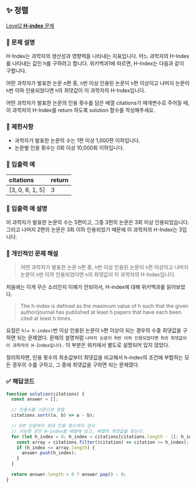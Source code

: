 ## ✨ 정렬
[Level2 **H-index** 문제](https://school.programmers.co.kr/learn/courses/30/lessons/42747) 

### 📘 문제 설명
H-Index는 과학자의 생산성과 영향력을 나타내는 지표입니다. 어느 과학자의 H-Index를 나타내는 값인 h를 구하려고 합니다. 위키백과1에 따르면, H-Index는 다음과 같이 구합니다.

어떤 과학자가 발표한 논문 n편 중, `h`번 이상 인용된 논문이 `h`편 이상이고 나머지 논문이 `h`번 이하 인용되었다면 `h`의 최댓값이 이 과학자의 H-Index입니다.

어떤 과학자가 발표한 논문의 인용 횟수를 담은 배열 citations가 매개변수로 주어질 때, 이 과학자의 H-Index를 return 하도록 solution 함수를 작성해주세요.

### 📕 제한사항
- 과학자가 발표한 논문의 수는 1편 이상 1,000편 이하입니다.
- 논문별 인용 횟수는 0회 이상 10,000회 이하입니다.

### 📙 입출력 예
|citations|return|
|:---|:---|
|[3, 0, 6, 1, 5]|3|

### 📒 입출력 예 설명
이 과학자가 발표한 논문의 수는 5편이고, 그중 3편의 논문은 3회 이상 인용되었습니다. 그리고 나머지 2편의 논문은 3회 이하 인용되었기 때문에 이 과학자의 H-Index는 3입니다.

### 📗 개인적인 문제 해설
> 어떤 과학자가 발표한 논문 n편 중, `h`번 이상 인용된 논문이 `h`편 이상이고 나머지 논문이 `h`번 이하 인용되었다면 `h`의 최댓값이 이 과학자의 H-Index입니다.

처음에는 이게 무슨 소리인지 이해가 안되어서, H-index에 대해 위키백과를 읽어보았다.

> The h-index is defined as the maximum value of h such that the given author/journal has published at least h papers that have each been cited at least h times.

요점은 `h(= h-index)`번 이상 인용된 논문이 `h`편 이상이 되는 경우의 수중 최댓값을 구하면 되는 문제였다. 문제의 설명처럼  `나머지 논문이 `h`번 이하 인용되었다면 `h`의 최댓값이 이 과학자의 H-Index입니다.` 이 부분은 위키에서 별도로 설명되어 있지 않았다.

정리하자면, 인용 횟수의 최솟값부터 최댓값을 비교해서 h-index의 조건에 부합하는 모든 경우의 수를 구하고, 그 중에 최댓값을 구하면 되는 문제였다.

### ✅ 해답코드
```javascript
function solution(citations) {
  const answer = [];

  // 인용수를 기준으로 정렬
  citations.sort((a, b) => a - b);

  // 0번 인용부터 최대 인용 횟수까지 검사
  // 가능한 모든 H-index를 배열에 담고, 배열의 최댓값을 찾는다.
  for (let h_index = 0; h_index < citations[citations.length - 1]; h_index++) {
    const array = citations.filter((citation) => citation >= h_index);
    if (h_index <= array.length) {
      answer.push(h_index);
    }
  }

  return answer.length > 0 ? answer.pop() : 0;
}

```